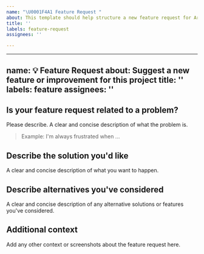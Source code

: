 ```yaml
---
name: "\U0001F4A1 Feature Request "
about: This template should help structure a new feature request for Ares2
title: ''
labels: feature-request
assignees: ''

---
```


---
name: 💡 Feature Request
about: Suggest a new feature or improvement for this project
title: ''
labels: feature
assignees: ''
---

## Is your feature request related to a problem?
Please describe. A clear and concise description of what the problem is.
> Example: I'm always frustrated when ...

## Describe the solution you'd like
A clear and concise description of what you want to happen.

## Describe alternatives you've considered
A clear and concise description of any alternative solutions or features you've considered.

## Additional context
Add any other context or screenshots about the feature request here.
